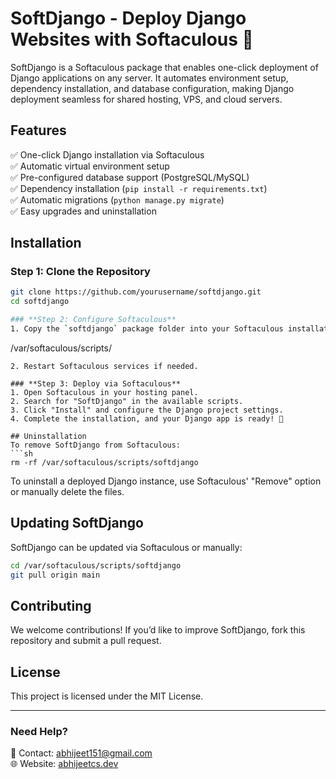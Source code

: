 # SoftDjango - Deploy Django Websites with Softaculous 🚀  

SoftDjango is a Softaculous package that enables one-click deployment of Django applications on any server. It automates environment setup, dependency installation, and database configuration, making Django deployment seamless for shared hosting, VPS, and cloud servers.  

## Features  
✅ One-click Django installation via Softaculous  
✅ Automatic virtual environment setup  
✅ Pre-configured database support (PostgreSQL/MySQL)  
✅ Dependency installation (`pip install -r requirements.txt`)  
✅ Automatic migrations (`python manage.py migrate`)  
✅ Easy upgrades and uninstallation  

## Installation  

### **Step 1: Clone the Repository**  
```sh
git clone https://github.com/yourusername/softdjango.git
cd softdjango

### **Step 2: Configure Softaculous**  
1. Copy the `softdjango` package folder into your Softaculous installation directory:  
   ```
   /var/softaculous/scripts/
   ```
2. Restart Softaculous services if needed.

### **Step 3: Deploy via Softaculous**  
1. Open Softaculous in your hosting panel.  
2. Search for "SoftDjango" in the available scripts.  
3. Click "Install" and configure the Django project settings.  
4. Complete the installation, and your Django app is ready! 🎉  

## Uninstallation  
To remove SoftDjango from Softaculous:  
```sh
rm -rf /var/softaculous/scripts/softdjango
```

To uninstall a deployed Django instance, use Softaculous' "Remove" option or manually delete the files.

## Updating SoftDjango  
SoftDjango can be updated via Softaculous or manually:  
```sh
cd /var/softaculous/scripts/softdjango
git pull origin main
```

## Contributing  
We welcome contributions! If you’d like to improve SoftDjango, fork this repository and submit a pull request.

## License  
This project is licensed under the MIT License.

---

### Need Help?  
📧 Contact: abhijeet151@gmail.com  
🌐 Website: [abhijeetcs.dev](https://abhijeetcs.dev)  
